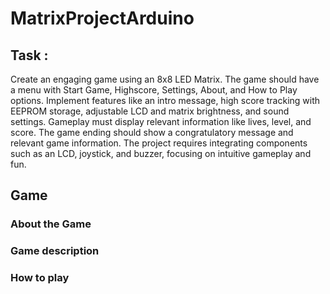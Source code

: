 # MatrixProjectArduino

## Task :

Create an engaging game using an 8x8 LED Matrix. The game should have a menu with Start Game, Highscore, Settings, About, and How to Play options. Implement features like an intro message, high score tracking with EEPROM storage, adjustable LCD and matrix brightness, and sound settings. Gameplay must display relevant information like lives, level, and score. The game ending should show a congratulatory message and relevant game information. The project requires integrating components such as an LCD, joystick, and buzzer, focusing on intuitive gameplay and fun.


## Game

### About the Game

### Game description

### How to play


